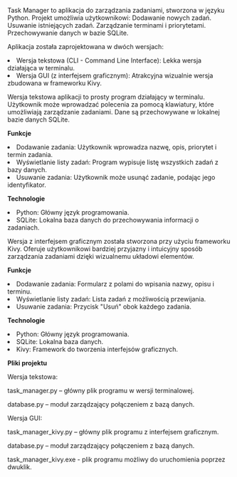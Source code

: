 Task Manager to aplikacja do zarządzania zadaniami, stworzona w języku Python. Projekt umożliwia użytkownikowi:
Dodawanie nowych zadań.
Usuwanie istniejących zadań.
Zarządzanie terminami i priorytetami.
Przechowywanie danych w bazie SQLite.

Aplikacja została zaprojektowana w dwóch wersjach:
<li>Wersja tekstowa (CLI - Command Line Interface): Lekka wersja działająca w terminalu.
<li>Wersja GUI (z interfejsem graficznym): Atrakcyjna wizualnie wersja zbudowana w frameworku Kivy.

Wersja tekstowa aplikacji to prosty program działający w terminalu. Użytkownik może wprowadzać polecenia za pomocą klawiatury, które umożliwiają zarządzanie zadaniami. Dane są przechowywane w lokalnej bazie danych SQLite.

<b>Funkcje</b>

<li>Dodawanie zadania: Użytkownik wprowadza nazwę, opis, priorytet i termin zadania.
<li>Wyświetlanie listy zadań: Program wypisuje listę wszystkich zadań z bazy danych.
<li>Usuwanie zadania: Użytkownik może usunąć zadanie, podając jego identyfikator.
  
<b>Technologie</b>

<li>Python: Główny język programowania.
<li>SQLite: Lokalna baza danych do przechowywania informacji o zadaniach.
  
Wersja z interfejsem graficznym została stworzona przy użyciu frameworku Kivy. Oferuje użytkownikowi bardziej przyjazny i intuicyjny sposób zarządzania zadaniami dzięki wizualnemu układowi elementów.

<b>Funkcje</b>

<li>Dodawanie zadania: Formularz z polami do wpisania nazwy, opisu i terminu.
<li>Wyświetlanie listy zadań: Lista zadań z możliwością przewijania.
<li>Usuwanie zadania: Przycisk "Usuń" obok każdego zadania.
  
<b>Technologie</b>
  
<li>Python: Główny język programowania.
<li>SQLite: Lokalna baza danych.
<li>Kivy: Framework do tworzenia interfejsów graficznych.

<b>Pliki projektu</b>

Wersja tekstowa:

task_manager.py – główny plik programu w wersji terminalowej.

database.py – moduł zarządzający połączeniem z bazą danych.

Wersja GUI:

task_manager_kivy.py – główny plik programu z interfejsem graficznym.

database.py – moduł zarządzający połączeniem z bazą danych.

task_manager_kivy.exe - plik programu możliwy do uruchomienia poprzez dwuklik.

